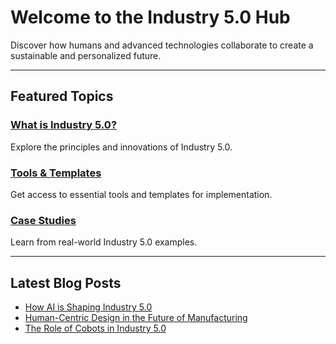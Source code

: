 # Welcome to the Industry 5.0 Hub

Discover how humans and advanced technologies collaborate to create a sustainable and personalized future.

---

## Featured Topics

### [What is Industry 5.0?](/categories/what-is-industry5)
Explore the principles and innovations of Industry 5.0.

### [Tools & Templates](/resources/tools)
Get access to essential tools and templates for implementation.

### [Case Studies](/categories/case-studies)
Learn from real-world Industry 5.0 examples.

---

## Latest Blog Posts
- [How AI is Shaping Industry 5.0](/blog/ai-industry5)
- [Human-Centric Design in the Future of Manufacturing](/blog/human-centric-design)
- [The Role of Cobots in Industry 5.0](/blog/cobots)